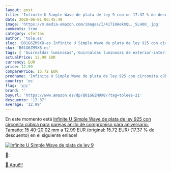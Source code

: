 ```yaml
---
layout: post
title: 'Infinite U Simple Wave de plata de ley 9 con un 17.37 % de descuento'
date: 2020-06-01 06:45:49
image: 'https://m.media-amazon.com/images/I/41T10AekmQL._SL400_.jpg'
comments: true
category: ofertas
author: 'tole.es'
slug: 'B01G6ZM9X8-es Infinite U Simple Wave de plata de ley 925 con circonita...'
sku: 'B01G6ZM9X8-es'
tags: [ 'Guirnaldas luminosas','Guirnaldas luminosas de exterior-interior','Guirnaldas luminosas de interior','Iluminación','de','ley','plata', ]
actualPrice: 12.99 EUR
currency: EUR
price: 12.99
comparePrice: 15.72 EUR
prodname: 'Infinite U Simple Wave de plata de ley 925 con circonita cúbica para parejas  anillo de compromiso  para aniversario. Tamaño: 15 40-20 02 mm'
country: 'es'
flag: '🇪🇸'
brand: ''
buyurl: 'https://www.amazon.es/dp/B01G6ZM9X8/?tag=tolees-21'
descuento: '17.37'
average: '12.99'
---
```


En este momento está [Infinite U Simple Wave de plata de ley 925 con circonita cúbica para parejas  anillo de compromiso  para aniversario. Tamaño: 15 40-20 02 mm](https://www.amazon.es/dp/B01G6ZM9X8/?tag=tolees-21) a 12.99 EUR (original: 15.72 EUR) (17.37 %  de descuento) en el siguiente enlace!

[![Infinite U Simple Wave de plata de ley 9](https://m.media-amazon.com/images/I/41T10AekmQL._SL400_.jpg)](https://www.amazon.es/dp/B01G6ZM9X8/?tag=tolees-21)

🔎:


[🛒 Aquí!!!](https://www.amazon.es/dp/B01G6ZM9X8/?tag=tolees-21)
